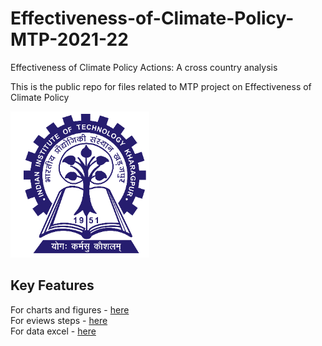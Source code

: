 # Effectiveness-of-Climate-Policy-MTP-2021-22
Effectiveness of Climate Policy Actions: A cross country analysis

This is the public repo for files related to MTP project on Effectiveness of Climate Policy

![alt text](https://github.com/yashminimal/Effectiveness-of-Climate-Policy-MTP-2021-22/blob/main/iit-kgp.png?raw=true)

## Key Features

For charts and figures - [here](https://github.com/yashminimal/Effectiveness-of-Climate-Policy-MTP-2021-22/tree/main/charts%20and%20figures)<br />
For eviews steps - [here](https://github.com/yashminimal/Effectiveness-of-Climate-Policy-MTP-2021-22/tree/main/eviews%20files)<br />
For data excel - [here](https://github.com/yashminimal/Effectiveness-of-Climate-Policy-MTP-2021-22/blob/main/Data%20sources%20MTP.xlsx)<br />
